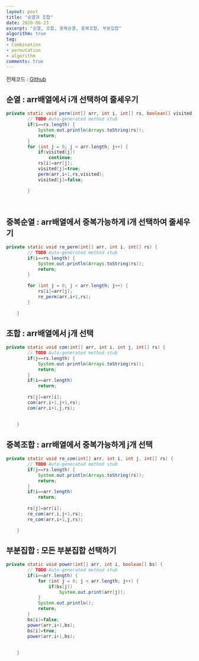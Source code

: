```yaml
---
layout: post
title: "순열과 조합"
date: 2020-06-23
excerpt: "순열, 조합, 중복순열, 중복조합, 부분집합"
algorithm: true
tag:
- Combination
- permutation
- algorithm
comments: true
---
```


전체코드 : <a href="https://github.com/limkinam/Algorithm/blob/master/basic/src/basic/perm_comb.java"> GIthub </a>  

## 순열 : arr배열에서 i개 선택하여 줄세우기
```java
private static void perm(int[] arr, int i, int[] rs, boolean[] visited) {
		// TODO Auto-generated method stub
		if(i==rs.length) {
			System.out.println(Arrays.toString(rs));
			return;
		}
		for (int j = 0; j < arr.length; j++) {
			if(visited[j])
				continue;
			rs[i]=arr[j];
			visited[j]=true;
			perm(arr,i+1,rs,visited);
			visited[j]=false;
			
		}
		
	
```

## 중복순열 : arr배열에서 중복가능하게 i개 선택하여 줄세우기
```java
private static void re_perm(int[] arr, int i, int[] rs) {
		// TODO Auto-generated method stub
		if(i==rs.length) {
			System.out.println(Arrays.toString(rs));
			return;
		}
		
		for (int j = 0; j < arr.length; j++) {
			rs[i]=arr[j];
			re_perm(arr,i+1,rs);
		}
		
	}
```

## 조합 : arr배열에서 j개 선택
```java
private static void com(int[] arr, int i, int j, int[] rs) {
		// TODO Auto-generated method stub
		if(j==rs.length) {
			System.out.println(Arrays.toString(rs));
			return;
		}
		if(i==arr.length)
			return;
		
		rs[j]=arr[i];
		com(arr,i+1,j+1,rs);
		com(arr,i+1,j,rs);
		
		
	}
```

## 중복조합 : arr배열에서 중복가능하게 j개 선택
```java
private static void re_com(int[] arr, int i, int j, int[] rs) {
		// TODO Auto-generated method stub
		if(j==rs.length) {
			System.out.println(Arrays.toString(rs));
			return;
		}
		if(i==arr.length)
			return;
		
		rs[j]=arr[i];
		re_com(arr,i,j+1,rs);
		re_com(arr,i+1,j,rs);
		
	}
```

## 부분집합 : 모든 부분집합 선택하기
```java
private static void power(int[] arr, int i, boolean[] bs) {
		// TODO Auto-generated method stub
		if(i==arr.length) {
			for (int j = 0; j < arr.length; j++) {
				if(bs[j])
					System.out.print(arr[j]);
			}
			System.out.println();
			return;
		}
		bs[i]=false;
		power(arr,i+1,bs);
		bs[i]=true;
		power(arr,i+1,bs);
		
		
	}
```
